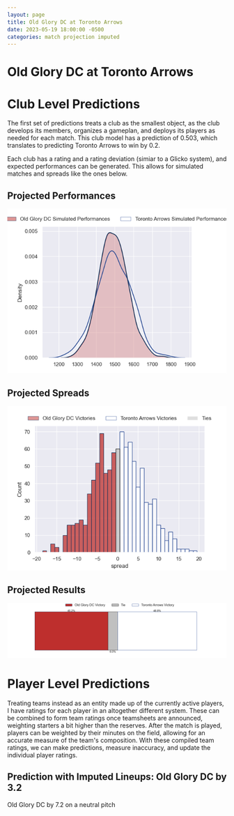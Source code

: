 ```yaml
---  
layout: page  
title: Old Glory DC at Toronto Arrows  
date: 2023-05-19 18:00:00 -0500  
categories: match projection imputed  
---
```

# Old Glory DC at Toronto Arrows

# Club Level Predictions


The first set of predictions treats a club as the smallest object, as the club develops its members, organizes a gameplan, and deploys its players as needed for each match. This club model has a prediction of 0.503, which translates to predicting Toronto Arrows to win by 0.2.

Each club has a rating and a rating deviation (simiar to a Glicko system), and expected performances can be generated. This allows for simulated matches and spreads like the ones below.
## Projected Performances


![Projected Performances](plots/performances_2023-05-19-TorontoArrows-OldGloryDC.png)
## Projected Spreads


![Projected Spreads](plots/spreads_2023-05-19-TorontoArrows-OldGloryDC.png)
## Projected Results


![Projected Results](plots/resultbar_2023-05-19-TorontoArrows-OldGloryDC.png)
# Player Level Predictions


Treating teams instead as an entity made up of the currently active players, I have ratings for each player in an altogether different system. These can be combined to form team ratings once teamsheets are announced, weighting starters a bit higher than the reserves. After the match is played, players can be weighted by their minutes on the field, allowing for an accurate measure of the team's composition. With these compiled team ratings, we can make predictions, measure inaccuracy, and update the individual player ratings.
## Prediction with Imputed Lineups: Old Glory DC by 3.2


Old Glory DC by 7.2 on a neutral pitch

